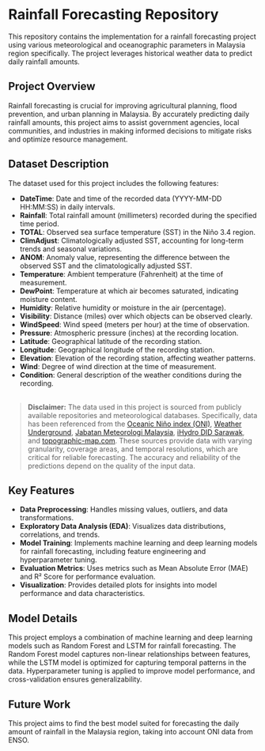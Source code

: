 # Rainfall Forecasting Repository

This repository contains the implementation for a rainfall forecasting project using various meteorological and oceanographic parameters in Malaysia region specifically. The project leverages historical weather data to predict daily rainfall amounts.

## Project Overview
Rainfall forecasting is crucial for improving agricultural planning, flood prevention, and urban planning in Malaysia. By accurately predicting daily rainfall amounts, this project aims to assist government agencies, local communities, and industries in making informed decisions to mitigate risks and optimize resource management.

## Dataset Description
The dataset used for this project includes the following features:

- **DateTime**: Date and time of the recorded data (YYYY-MM-DD HH:MM:SS) in daily intervals.
- **Rainfall**: Total rainfall amount (millimeters) recorded during the specified time period.
- **TOTAL**: Observed sea surface temperature (SST) in the Niño 3.4 region.
- **ClimAdjust**: Climatologically adjusted SST, accounting for long-term trends and seasonal variations.
- **ANOM**: Anomaly value, representing the difference between the observed SST and the climatologically adjusted SST.
- **Temperature**: Ambient temperature (Fahrenheit) at the time of measurement.
- **DewPoint**: Temperature at which air becomes saturated, indicating moisture content.
- **Humidity**: Relative humidity or moisture in the air (percentage).
- **Visibility**: Distance (miles) over which objects can be observed clearly.
- **WindSpeed**: Wind speed (meters per hour) at the time of observation.
- **Pressure**: Atmospheric pressure (inches) at the recording location.
- **Latitude**: Geographical latitude of the recording station.
- **Longitude**: Geographical longitude of the recording station.
- **Elevation**: Elevation of the recording station, affecting weather patterns.
- **Wind**: Degree of wind direction at the time of measurement.
- **Condition**: General description of the weather conditions during the recording.
<br /><br />
> **Disclaimer:** The data used in this project is sourced from publicly available repositories and meteorological databases. Specifically, data has been referenced from the [Oceanic Niño index (ONI)](https://origin.cpc.ncep.noaa.gov/products/analysis_monitoring/ensostuff/ONI_change.shtml), [Weather Underground](https://www.wunderground.com/), [Jabatan Meteorologi Malaysia](https://www.met.gov.my/), [iHydro DID Sarawak](https://ihydro.sarawak.gov.my/iHydro/en/index.jsp), and [topographic-map.com](https://en-gb.topographic-map.com/). These sources provide data with varying granularity, coverage areas, and temporal resolutions, which are critical for reliable forecasting. The accuracy and reliability of the predictions depend on the quality of the input data.

## Key Features
- **Data Preprocessing**: Handles missing values, outliers, and data transformations.
- **Exploratory Data Analysis (EDA)**: Visualizes data distributions, correlations, and trends.
- **Model Training**: Implements machine learning  and deep learning models for rainfall forecasting, including feature engineering and hyperparameter tuning.
- **Evaluation Metrics**: Uses metrics such as Mean Absolute Error (MAE) and R² Score for performance evaluation.
- **Visualization**: Provides detailed plots for insights into model performance and data characteristics.

## Model Details
This project employs a combination of machine learning and deep learning models such as Random Forest and LSTM for rainfall forecasting. The Random Forest model captures non-linear relationships between features, while the LSTM model is optimized for capturing temporal patterns in the data. Hyperparameter tuning is applied to improve model performance, and cross-validation ensures generalizability.

## Future Work
This project aims to find the best model suited for forecasting the daily amount of rainfall in the Malaysia region, taking into account ONI data from ENSO.